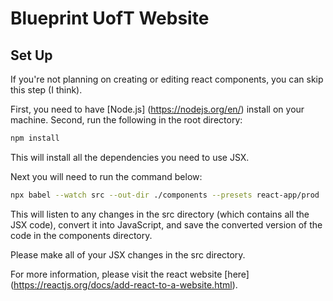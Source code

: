 # Blueprint UofT Website

## Set Up
If you're not planning on creating or editing react components, you can skip this step (I think).

First, you need to have [Node.js] (https://nodejs.org/en/) install on your machine. Second, run the following in the root directory:
```bash
npm install
```
This will install all the dependencies you need to use JSX.

Next you will need to run the command below:
```bash
npx babel --watch src --out-dir ./components --presets react-app/prod 
```
This will listen to any changes in the src directory (which contains all the JSX code), convert it into JavaScript, and save the converted version of the code in the components directory.

Please make all of your JSX changes in the src directory.

For more information, please visit the react website [here] (https://reactjs.org/docs/add-react-to-a-website.html).